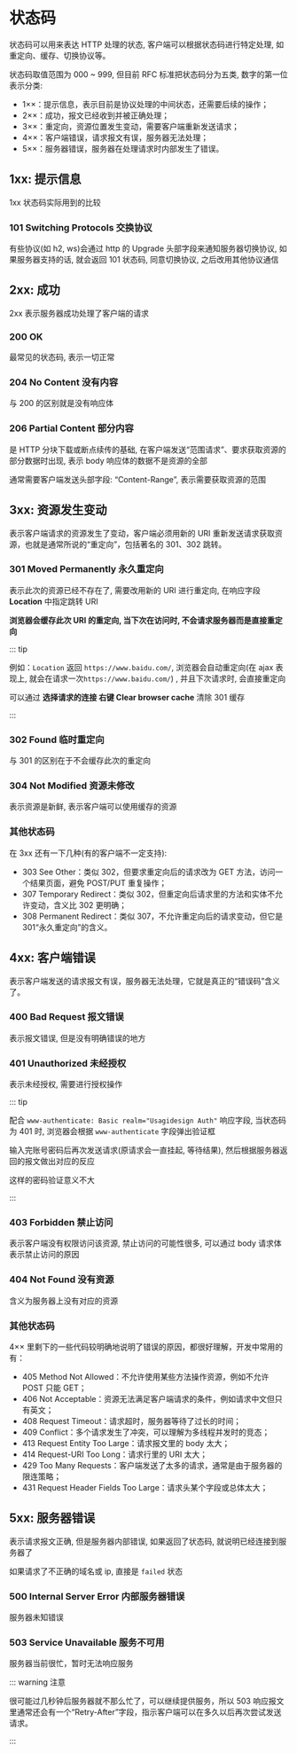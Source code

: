# 状态码

状态码可以用来表达 HTTP 处理的状态, 客户端可以根据状态码进行特定处理, 如重定向、缓存、切换协议等。

状态码取值范围为 000 ~ 999, 但目前 RFC 标准把状态码分为五类, 数字的第一位表示分类:

- 1××：提示信息，表示目前是协议处理的中间状态，还需要后续的操作；
- 2××：成功，报文已经收到并被正确处理；
- 3××：重定向，资源位置发生变动，需要客户端重新发送请求；
- 4××：客户端错误，请求报文有误，服务器无法处理；
- 5××：服务器错误，服务器在处理请求时内部发生了错误。

## 1xx: 提示信息

1xx 状态码实际用到的比较

### 101 Switching Protocols 交换协议

有些协议(如 h2, ws)会通过 http 的 Upgrade 头部字段来通知服务器切换协议, 如果服务器支持的话, 就会返回 101 状态码, 同意切换协议, 之后改用其他协议通信

## 2xx: 成功

2xx 表示服务器成功处理了客户端的请求

### 200 OK

最常见的状态码, 表示一切正常

### 204 No Content 没有内容

与 200 的区别就是没有响应体

### 206 Partial Content 部分内容

是 HTTP 分块下载或断点续传的基础, 在客户端发送“范围请求”、要求获取资源的部分数据时出现, 表示 body 响应体的数据不是资源的全部

通常需要客户端发送头部字段: “Content-Range”, 表示需要获取资源的范围

## 3xx: 资源发生变动

表示客户端请求的资源发生了变动，客户端必须用新的 URI 重新发送请求获取资源，也就是通常所说的“重定向”，包括著名的 301、302 跳转。

### 301 Moved Permanently 永久重定向

表示此次的资源已经不存在了, 需要改用新的 URI 进行重定向, 在响应字段 **Location** 中指定跳转 URI

**浏览器会缓存此次 URI 的重定向, 当下次在访问时, 不会请求服务器而是直接重定向**

::: tip

例如：`Location` 返回 `https://www.baidu.com/`, 浏览器会自动重定向(在 ajax 表现上, 就会在请求一次`https://www.baidu.com/`) , 并且下次请求时, 会直接重定向

可以通过 **选择请求的连接 右键 Clear browser cache** 清除 301 缓存

:::

### 302 Found 临时重定向

与 301 的区别在于不会缓存此次的重定向

### 304 Not Modified 资源未修改

表示资源是新鲜, 表示客户端可以使用缓存的资源

### 其他状态码

在 3xx 还有一下几种(有的客户端不一定支持):

- 303 See Other：类似 302，但要求重定向后的请求改为 GET 方法，访问一个结果页面，避免 POST/PUT 重复操作；
- 307 Temporary Redirect：类似 302，但重定向后请求里的方法和实体不允许变动，含义比 302 更明确；
- 308 Permanent Redirect：类似 307，不允许重定向后的请求变动，但它是 301“永久重定向”的含义。

## 4xx: 客户端错误

表示客户端发送的请求报文有误，服务器无法处理，它就是真正的“错误码”含义了。

### 400 Bad Request 报文错误

表示报文错误, 但是没有明确错误的地方

### 401 Unauthorized 未经授权

表示未经授权, 需要进行授权操作

::: tip

配合 `www-authenticate: Basic realm="Usagidesign Auth"` 响应字段, 当状态码为 401 时, 浏览器会根据 `www-authenticate` 字段弹出验证框

输入完账号密码后再次发送请求(原请求会一直挂起, 等待结果), 然后根据服务器返回的报文做出对应的反应

这样的密码验证意义不大

:::

### 403 Forbidden 禁止访问

表示客户端没有权限访问该资源, 禁止访问的可能性很多, 可以通过 body 请求体表示禁止访问的原因

### 404 Not Found 没有资源

含义为服务器上没有对应的资源

### 其他状态码

4×× 里剩下的一些代码较明确地说明了错误的原因，都很好理解，开发中常用的有：

- 405 Method Not Allowed：不允许使用某些方法操作资源，例如不允许 POST 只能 GET；
- 406 Not Acceptable：资源无法满足客户端请求的条件，例如请求中文但只有英文；
- 408 Request Timeout：请求超时，服务器等待了过长的时间；
- 409 Conflict：多个请求发生了冲突，可以理解为多线程并发时的竞态；
- 413 Request Entity Too Large：请求报文里的 body 太大；
- 414 Request-URI Too Long：请求行里的 URI 太大；
- 429 Too Many Requests：客户端发送了太多的请求，通常是由于服务器的限连策略；
- 431 Request Header Fields Too Large：请求头某个字段或总体太大；

## 5xx: 服务器错误

表示请求报文正确, 但是服务器内部错误, 如果返回了状态码, 就说明已经连接到服务器了

如果请求了不正确的域名或 ip, 直接是 `failed` 状态

### 500 Internal Server Error 内部服务器错误

服务器未知错误

### 503 Service Unavailable 服务不可用

服务器当前很忙，暂时无法响应服务

::: warning 注意

很可能过几秒钟后服务器就不那么忙了，可以继续提供服务，所以 503 响应报文里通常还会有一个“Retry-After”字段，指示客户端可以在多久以后再次尝试发送请求。

:::
